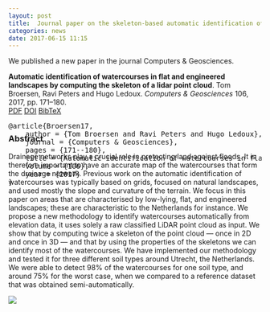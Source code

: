 ```yaml
---
layout: post
title:  Journal paper on the skeleton-based automatic identification of watercourses from LiDAR point clouds
categories: news
date: 2017-06-15 11:15
---
```


We published a new paper in the journal Computers &amp; Geosciences.

<div class="filteredelement"><strong>Automatic identification of watercourses in flat and engineered landscapes by computing the skeleton of a lidar point cloud</strong>. Tom Broersen, Ravi Peters and Hugo Ledoux. <em>Computers &amp; Geosciences</em> 106, 2017, pp. 171–180. <br> <a href="https://3d.bk.tudelft.nl/rypeters/pdfs/Broersen17.pdf"><i class="fas fa-file-pdf"></i> PDF</a> <a href="https://doi.org/10.1016/j.cageo.2017.06.003"><i class="fas fa-external-link-alt"></i> DOI</a> <a href="#bibBroersen17" data-toggle="collapse" class="collapsed" aria-expanded="false"><i class="fas fa-caret-square-down"></i> BibTeX</a><div id="bibBroersen17" class="collapse" tabindex="-1" aria-expanded="false" style="height: 0px;"><pre class="bibtex">@article{Broersen17,
	author = {Tom Broersen and Ravi Peters and Hugo Ledoux},
	journal = {Computers &amp; Geosciences},
	pages = {171--180},
	title = {Automatic identification of watercourses in flat and engineered landscapes by computing the skeleton of a LiDAR point cloud},
	volume = {106},
	year = {2017}
}</pre></div></div>

<h3>Abstract</h3>
Drainage networks play a crucial role in protecting land against floods. It is therefore important to have an accurate map of the watercourses that form the drainage network. Previous work on the automatic identification of watercourses was typically based on grids, focused on natural landscapes, and used mostly the slope and curvature of the terrain. We focus in this paper on areas that are characterised by low-lying, flat, and engineered landscapes; these are characteristic to the Netherlands for instance. We propose a new methodology to identify watercourses automatically from elevation data, it uses solely a raw classified LiDAR point cloud as input. We show that by computing twice a skeleton of the point cloud — once in 2D and once in 3D — and that by using the properties of the skeletons we can identify most of the watercourses. We have implemented our methodology and tested it for three different soil types around Utrecht, the Netherlands. We were able to detect 98% of the watercourses for one soil type, and around 75% for the worst case, when we compared to a reference dataset that was obtained semi-automatically.<br/>

<img src="{{ site.baseurl }}/img/2017/diagram_3D_skeleton.png"/><br/>
